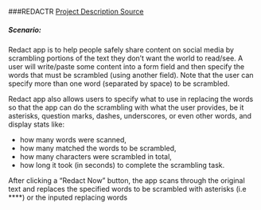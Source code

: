###REDACTR
[Project Description Source](https://docs.google.com/document/d/17savyCVbaHNNaK08yEEVLVqdf9SD-pJ6zCwgKkctEdo/edit)

##### Scenario:
Redact app is to help people safely share content on social media by scrambling portions of the text they don’t want the world to read/see. A user will write/paste some content into a form field and then specify the words that must be scrambled (using another field). Note that the user can specify more than one word (separated by space) to be scrambled.

Redact app also allows users to specify what to use in replacing the words so that the app can do the scrambling with what the user provides, be it asterisks, question marks, dashes, underscores, or even other words, and display stats like:
 - how many words were scanned,
 - how many matched the words to be scrambled,
 - how many characters were scrambled in total,
 - how long it took (in seconds) to complete the scrambling task. 

After clicking a “Redact Now” button, the app scans through the original text and replaces the specified words to be scrambled with asterisks (i.e ****) or the inputed replacing words


